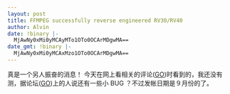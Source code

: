 ```yaml
---
layout: post
title: FFMPEG successfully reverse engineered RV30/RV40
author: Alvin
date: !binary |-
  MjAwNy0xMi0yMCAyMTo1OTo0OCArMDgwMA==
date_gmt: !binary |-
  MjAwNy0xMi0yMCAxMzo1OTo0OCArMDgwMA==
---
```

真是一个另人振奋的消息！
今天在网上看相关的评论(<a target="_blank" href="http://bbs.archlinux.org/viewtopic.php?id=37615">GO</a>)时看到的，我还没有测，据论坛(<a target="_blank" href="http://bbs.archlinux.org/viewtopic.php?id=37615">GO</a>)上的人说还有一些小 BUG ？不过发帐日期是９月份的了。
